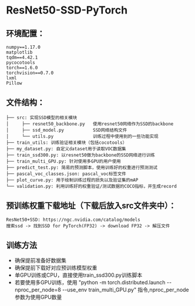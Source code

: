 # ResNet50-SSD-PyTorch

## 环境配置：

```
numpy==1.17.0
matplotlib
tqdm==4.42.1
pycocotools
torch==1.6.0
torchvision==0.7.0
lxml
Pillow
```

## 文件结构：

```
├── src: 实现SSD模型的相关模块    
│     ├── resnet50_backbone.py   使用resnet50网络作为SSD的backbone  
│     ├── ssd_model.py           SSD网络结构文件 
│     └── utils.py               训练过程中使用到的一些功能实现
├── train_utils: 训练验证相关模块（包括cocotools）  
├── my_dataset.py: 自定义dataset用于读取VOC数据集    
├── train_ssd300.py: 以resnet50做为backbone的SSD网络进行训练    
├── train_multi_GPU.py: 针对使用多GPU的用户使用    
├── predict_test.py: 简易的预测脚本，使用训练好的权重进行预测测试    
├── pascal_voc_classes.json: pascal_voc标签文件    
├── plot_curve.py: 用于绘制训练过程的损失以及验证集的mAP
└── validation.py: 利用训练好的权重验证/测试数据的COCO指标，并生成record
```

## 预训练权重下载地址（下载后放入src文件夹中）：

```
ResNet50+SSD: https://ngc.nvidia.com/catalog/models
搜索ssd -> 找到SSD for PyTorch(FP32) -> download FP32 -> 解压文件
```



## 训练方法

- 确保提前准备好数据集
- 确保提前下载好对应预训练模型权重
- 单GPU训练或CPU，直接使用train_ssd300.py训练脚本
- 若要使用多GPU训练，使用 "python -m torch.distributed.launch --nproc_per_node=8 --use_env train_multi_GPU.py" 指令,nproc_per_node参数为使用GPU数量

## 